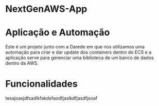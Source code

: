# NextGenAWS-App

# Aplicação e Automação
Este é um projeto junto com a Darede em que nos utilizamos uma automação para criar e dar update dos containers dentro do ECS e a aplicação serve para gerenciar uma biblioteca de um banco de dados dentro da AWS.

# Funcionalidades

tesajoasjdfsadlkfakdsfaodfjaslkdfjasdfjsoaf